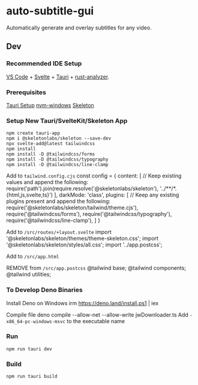 # auto-subtitle-gui
Automatically generate and overlay subtitles for any video.

## Dev
### Recommended IDE Setup
[VS Code](https://code.visualstudio.com/) + [Svelte](https://marketplace.visualstudio.com/items?itemName=svelte.svelte-vscode) + [Tauri](https://marketplace.visualstudio.com/items?itemName=tauri-apps.tauri-vscode) + [rust-analyzer](https://marketplace.visualstudio.com/items?itemName=rust-lang.rust-analyzer).

### Prerequisites
[Tauri Setup](https://tauri.app/v1/guides/getting-started/prerequisites)
[nvm-windows](https://github.com/coreybutler/nvm-windows)
[Skeleton](https://www.skeleton.dev/guides/install)

### Setup New Tauri/SvelteKit/Skeleton App
	npm create tauri-app
	npm i @skeletonlabs/skeleton --save-dev
	npx svelte-add@latest tailwindcss
	npm install
	npm install -D @tailwindcss/forms
	npm install -D @tailwindcss/typography
	npm install -D @tailwindcss/line-clamp

Add to `tailwind.config.cjs`
	const config = {
		content: [
			// Keep existing values and append the following:
			require('path').join(require.resolve('@skeletonlabs/skeleton'), '../**/*.{html,js,svelte,ts}')
		],
		darkMode: 'class',
		plugins: [
			// Keep any existing plugins present and append the following:
			require('@skeletonlabs/skeleton/tailwind/theme.cjs'),
			require('@tailwindcss/forms'),
			require('@tailwindcss/typography'),
			require('@tailwindcss/line-clamp'),
		]
	}

Add to `/src/routes/+layout.svelte`
	import '@skeletonlabs/skeleton/themes/theme-skeleton.css';
	import '@skeletonlabs/skeleton/styles/all.css';
	import '../app.postcss';

Add to `/src/app.html`
	<body data-theme="skeleton">

REMOVE from `/src/app.postcss`
	@tailwind base;
	@tailwind components;
	@tailwind utilities;

### To Develop Deno Binaries
Install Deno on Windows
	irm https://deno.land/install.ps1 | iex

Compile file
	deno compile --allow-net --allow-write jwDownloader.ts
Add `-x86_64-pc-windows-msvc` to the executable name

### Run
	npm run tauri dev

### Build
	npm run tauri build